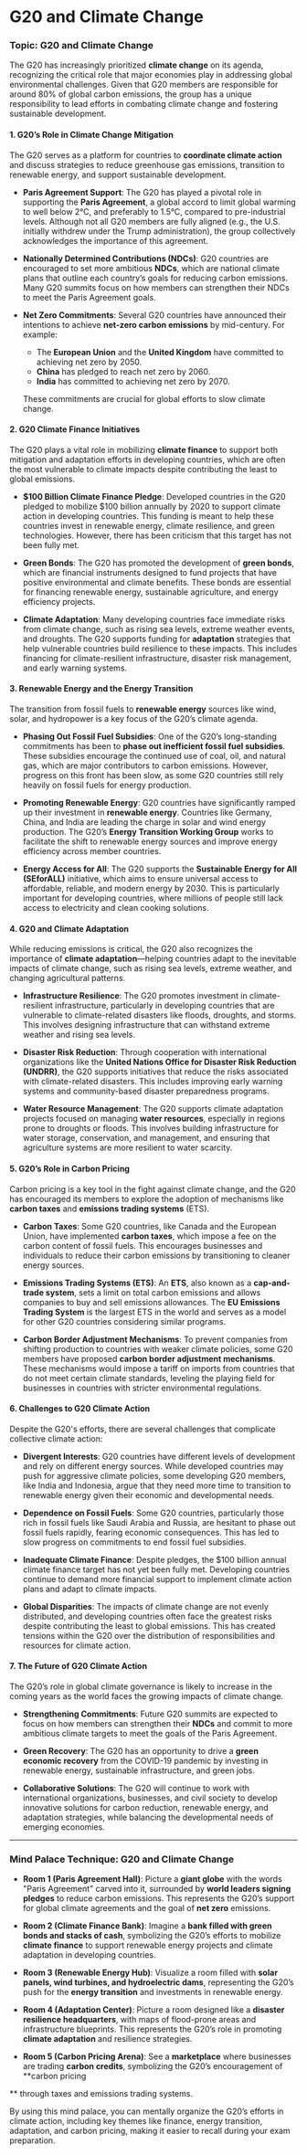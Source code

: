 # G20 and Climate Change

### Topic: **G20 and Climate Change**

The G20 has increasingly prioritized **climate change** on its agenda, recognizing the critical role that major economies play in addressing global environmental challenges. Given that G20 members are responsible for around 80% of global carbon emissions, the group has a unique responsibility to lead efforts in combating climate change and fostering sustainable development.

#### 1. **G20’s Role in Climate Change Mitigation**
The G20 serves as a platform for countries to **coordinate climate action** and discuss strategies to reduce greenhouse gas emissions, transition to renewable energy, and support sustainable development.

- **Paris Agreement Support**: The G20 has played a pivotal role in supporting the **Paris Agreement**, a global accord to limit global warming to well below 2°C, and preferably to 1.5°C, compared to pre-industrial levels. Although not all G20 members are fully aligned (e.g., the U.S. initially withdrew under the Trump administration), the group collectively acknowledges the importance of this agreement.
  
- **Nationally Determined Contributions (NDCs)**: G20 countries are encouraged to set more ambitious **NDCs**, which are national climate plans that outline each country’s goals for reducing carbon emissions. Many G20 summits focus on how members can strengthen their NDCs to meet the Paris Agreement goals.

- **Net Zero Commitments**: Several G20 countries have announced their intentions to achieve **net-zero carbon emissions** by mid-century. For example:
  - The **European Union** and the **United Kingdom** have committed to achieving net zero by 2050.
  - **China** has pledged to reach net zero by 2060.
  - **India** has committed to achieving net zero by 2070.
  
  These commitments are crucial for global efforts to slow climate change.

#### 2. **G20 Climate Finance Initiatives**
The G20 plays a vital role in mobilizing **climate finance** to support both mitigation and adaptation efforts in developing countries, which are often the most vulnerable to climate impacts despite contributing the least to global emissions.

- **$100 Billion Climate Finance Pledge**: Developed countries in the G20 pledged to mobilize $100 billion annually by 2020 to support climate action in developing countries. This funding is meant to help these countries invest in renewable energy, climate resilience, and green technologies. However, there has been criticism that this target has not been fully met.

- **Green Bonds**: The G20 has promoted the development of **green bonds**, which are financial instruments designed to fund projects that have positive environmental and climate benefits. These bonds are essential for financing renewable energy, sustainable agriculture, and energy efficiency projects.

- **Climate Adaptation**: Many developing countries face immediate risks from climate change, such as rising sea levels, extreme weather events, and droughts. The G20 supports funding for **adaptation** strategies that help vulnerable countries build resilience to these impacts. This includes financing for climate-resilient infrastructure, disaster risk management, and early warning systems.

#### 3. **Renewable Energy and the Energy Transition**
The transition from fossil fuels to **renewable energy** sources like wind, solar, and hydropower is a key focus of the G20’s climate agenda.

- **Phasing Out Fossil Fuel Subsidies**: One of the G20’s long-standing commitments has been to **phase out inefficient fossil fuel subsidies**. These subsidies encourage the continued use of coal, oil, and natural gas, which are major contributors to carbon emissions. However, progress on this front has been slow, as some G20 countries still rely heavily on fossil fuels for energy production.
  
- **Promoting Renewable Energy**: G20 countries have significantly ramped up their investment in **renewable energy**. Countries like Germany, China, and India are leading the charge in solar and wind energy production. The G20’s **Energy Transition Working Group** works to facilitate the shift to renewable energy sources and improve energy efficiency across member countries.

- **Energy Access for All**: The G20 supports the **Sustainable Energy for All (SEforALL)** initiative, which aims to ensure universal access to affordable, reliable, and modern energy by 2030. This is particularly important for developing countries, where millions of people still lack access to electricity and clean cooking solutions.

#### 4. **G20 and Climate Adaptation**
While reducing emissions is critical, the G20 also recognizes the importance of **climate adaptation**—helping countries adapt to the inevitable impacts of climate change, such as rising sea levels, extreme weather, and changing agricultural patterns.

- **Infrastructure Resilience**: The G20 promotes investment in climate-resilient infrastructure, particularly in developing countries that are vulnerable to climate-related disasters like floods, droughts, and storms. This involves designing infrastructure that can withstand extreme weather and rising sea levels.
  
- **Disaster Risk Reduction**: Through cooperation with international organizations like the **United Nations Office for Disaster Risk Reduction (UNDRR)**, the G20 supports initiatives that reduce the risks associated with climate-related disasters. This includes improving early warning systems and community-based disaster preparedness programs.

- **Water Resource Management**: The G20 supports climate adaptation projects focused on managing **water resources**, especially in regions prone to droughts or floods. This involves building infrastructure for water storage, conservation, and management, and ensuring that agriculture systems are more resilient to water scarcity.

#### 5. **G20’s Role in Carbon Pricing**
Carbon pricing is a key tool in the fight against climate change, and the G20 has encouraged its members to explore the adoption of mechanisms like **carbon taxes** and **emissions trading systems** (ETS).

- **Carbon Taxes**: Some G20 countries, like Canada and the European Union, have implemented **carbon taxes**, which impose a fee on the carbon content of fossil fuels. This encourages businesses and individuals to reduce their carbon emissions by transitioning to cleaner energy sources.
  
- **Emissions Trading Systems (ETS)**: An **ETS**, also known as a **cap-and-trade system**, sets a limit on total carbon emissions and allows companies to buy and sell emissions allowances. The **EU Emissions Trading System** is the largest ETS in the world and serves as a model for other G20 countries considering similar programs.

- **Carbon Border Adjustment Mechanisms**: To prevent companies from shifting production to countries with weaker climate policies, some G20 members have proposed **carbon border adjustment mechanisms**. These mechanisms would impose a tariff on imports from countries that do not meet certain climate standards, leveling the playing field for businesses in countries with stricter environmental regulations.

#### 6. **Challenges to G20 Climate Action**
Despite the G20's efforts, there are several challenges that complicate collective climate action:

- **Divergent Interests**: G20 countries have different levels of development and rely on different energy sources. While developed countries may push for aggressive climate policies, some developing G20 members, like India and Indonesia, argue that they need more time to transition to renewable energy given their economic and developmental needs.
  
- **Dependence on Fossil Fuels**: Some G20 countries, particularly those rich in fossil fuels like Saudi Arabia and Russia, are hesitant to phase out fossil fuels rapidly, fearing economic consequences. This has led to slow progress on commitments to end fossil fuel subsidies.

- **Inadequate Climate Finance**: Despite pledges, the $100 billion annual climate finance target has not yet been fully met. Developing countries continue to demand more financial support to implement climate action plans and adapt to climate impacts.

- **Global Disparities**: The impacts of climate change are not evenly distributed, and developing countries often face the greatest risks despite contributing the least to global emissions. This has created tensions within the G20 over the distribution of responsibilities and resources for climate action.

#### 7. **The Future of G20 Climate Action**
The G20’s role in global climate governance is likely to increase in the coming years as the world faces the growing impacts of climate change.

- **Strengthening Commitments**: Future G20 summits are expected to focus on how members can strengthen their **NDCs** and commit to more ambitious climate targets to meet the goals of the Paris Agreement.
  
- **Green Recovery**: The G20 has an opportunity to drive a **green economic recovery** from the COVID-19 pandemic by investing in renewable energy, sustainable infrastructure, and green jobs.

- **Collaborative Solutions**: The G20 will continue to work with international organizations, businesses, and civil society to develop innovative solutions for carbon reduction, renewable energy, and adaptation strategies, while balancing the developmental needs of emerging economies.

---

### Mind Palace Technique: G20 and Climate Change

- **Room 1 (Paris Agreement Hall)**: Picture a **giant globe** with the words "Paris Agreement" carved into it, surrounded by **world leaders signing pledges** to reduce carbon emissions. This represents the G20’s support for global climate agreements and the goal of **net zero** emissions.

- **Room 2 (Climate Finance Bank)**: Imagine a **bank filled with green bonds and stacks of cash**, symbolizing the G20’s efforts to mobilize **climate finance** to support renewable energy projects and climate adaptation in developing countries.

- **Room 3 (Renewable Energy Hub)**: Visualize a room filled with **solar panels, wind turbines, and hydroelectric dams**, representing the G20’s push for the **energy transition** and investments in renewable energy.

- **Room 4 (Adaptation Center)**: Picture a room designed like a **disaster resilience headquarters**, with maps of flood-prone areas and infrastructure blueprints. This represents the G20’s role in promoting **climate adaptation** and resilience strategies.

- **Room 5 (Carbon Pricing Arena)**: See a **marketplace** where businesses are trading **carbon credits**, symbolizing the G20’s encouragement of **carbon pricing

** through taxes and emissions trading systems.

By using this mind palace, you can mentally organize the G20’s efforts in climate action, including key themes like finance, energy transition, adaptation, and carbon pricing, making it easier to recall during your exam preparation.